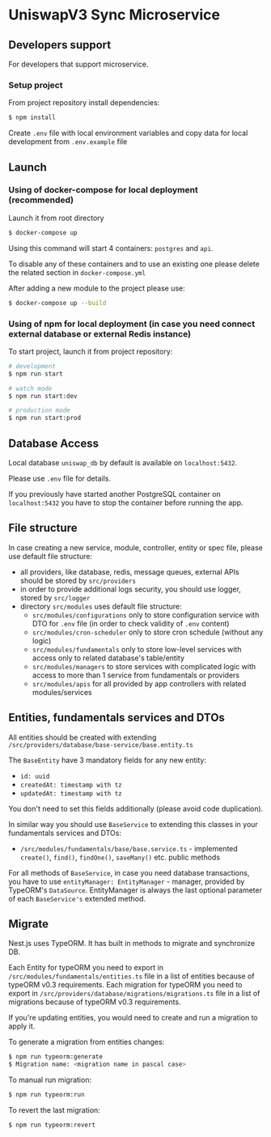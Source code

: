 # UniswapV3 Sync Microservice

## Developers support
For developers that support microservice.

### Setup project
From project repository install dependencies:
```bash
$ npm install
```
Create `.env` file with local environment variables and copy data for local development from `.env.example` file

## Launch

### Using of docker-compose for local deployment (recommended)

Launch it from root directory

```bash
$ docker-compose up
```

Using this command will start 4 containers: `postgres` and `api`.

To disable any of these containers and to use an existing one please delete the related section in `docker-compose.yml`

After adding a new module to the project please use:

```bash
$ docker-compose up --build
```

### Using of npm for local deployment (in case you need connect external database or external Redis instance)

To start project, launch it from project repository:
```bash
# development
$ npm run start

# watch mode
$ npm run start:dev

# production mode
$ npm run start:prod
```

## Database Access

Local database `uniswap_db` by default is available on `localhost:5432`.

Please use `.env` file for details.

If you previously have started another PostgreSQL container on `localhost:5432` you have to stop the container before running the app.

## File structure

In case creating a new service, module, controller, entity or spec file, please use default file structure:
* all providers, like database, redis, message queues, external APIs should be stored by `src/providers`
* in order to provide additional logs security, you should use logger, stored by `src/logger`
* directory `src/modules` uses default file structure:
  * `src/modules/configurations` only to store configuration service with DTO for `.env` file (in order to check validity of `.env` content)
  * `src/modules/cron-scheduler` only to store cron schedule (without any logic)
  * `src/modules/fundamentals` only to store low-level services with access only to related database's table/entity
  * `src/modules/managers` to store services with complicated logic with access to more than 1 service from fundamentals or providers
  * `src/modules/apis` for all provided by app controllers with related modules/services

## Entities, fundamentals services and DTOs

All entities should be created with extending `/src/providers/database/base-service/base.entity.ts`

The `BaseEntity` have 3 mandatory fields for any new entity:
* `id: uuid`
* `createdAt: timestamp with tz`
* `updatedAt: timestamp with tz`

You don't need to set this fields additionally (please avoid code duplication).

In similar way you should use `BaseService` to extending this classes in your fundamentals services and DTOs:
* `/src/modules/fundamentals/base/base.service.ts` - implemented `create()`, `find()`, `findOne()`, `saveMany()` etc. public methods

For all methods of `BaseService`, in case you need database transactions, you have to use `entityManager: EntityManager` - manager, provided by TypeORM's `DataSource`.
EntityManager is always the last optional parameter of each `BaseService's` extended method.

## Migrate

Nest.js uses TypeORM. It has built in methods to migrate and synchronize DB.

Each Entity for typeORM you need to export in `/src/modules/fundamentals/entities.ts` file in a list of entities because of typeORM v0.3 requirements. Each migration for typeORM you need to export in `/src/providers/database/migrations/migrations.ts` file in a list of migrations because of typeORM v0.3 requirements.

If you're updating entities, you would need to create and run a migration to apply it.

To generate a migration from entities changes:
```bash
$ npm run typeorm:generate
$ Migration name: <migration name in pascal case>
```

To manual run migration:
```bash
$ npm run typeorm:run
```

To revert the last migration:
```bash
$ npm run typeorm:revert
```
